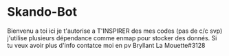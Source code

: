 # Skando-Bot

Bienvenu a toi ici je t'autorise a T'INSPIRER des mes codes (pas de c/c svp) j'utilise plusieurs dépendance comme enmap pour stocker des donnés. Si tu veux avoir plus d'info contatce moi en pv Bryllant La Mouette#3128
